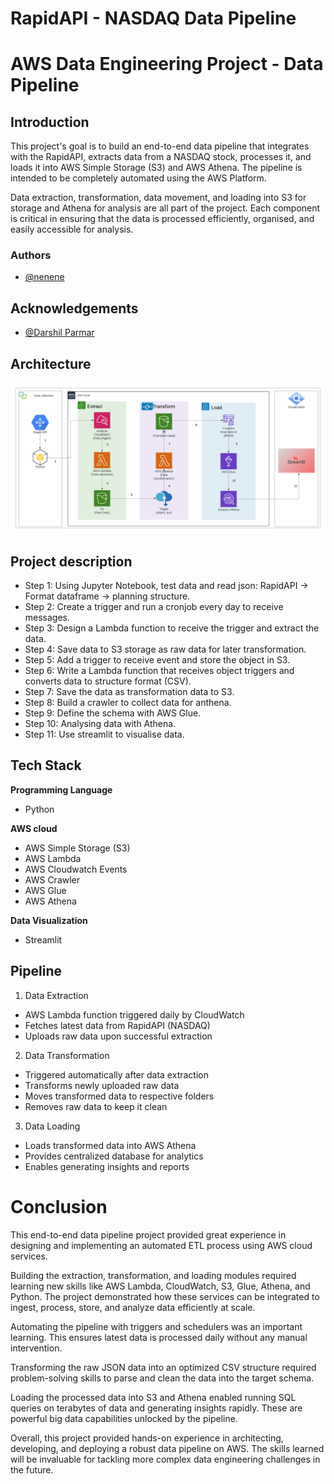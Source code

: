 
# RapidAPI - NASDAQ Data Pipeline 

# AWS Data Engineering Project - Data Pipeline

## Introduction

This project's goal is to build an end-to-end data pipeline that integrates with the RapidAPI, extracts data from a NASDAQ stock, processes it, and loads it into AWS Simple Storage (S3) and AWS Athena. The pipeline is intended to be completely automated using the AWS Platform.

Data extraction, transformation, data movement, and loading into S3 for storage and Athena for analysis are all part of the project. Each component is critical in ensuring that the data is processed efficiently, organised, and easily accessible for analysis.

### Authors

- [@nenene](https://github.com/nenene1812)

## Acknowledgements

- [@Darshil Parmar](https://github.com/darshilparmar)

## Architecture

![Project Architecture](https://github.com/nenene1812/DE-stock-aws/blob/main/Data_engineering_architecture_nasdaq.png?raw=true)

## Project description
- Step 1: Using Jupyter Notebook, test data and read json: RapidAPI -> Format dataframe -> planning structure. 
- Step 2: Create a trigger and run a cronjob every day to receive messages. 
- Step 3: Design a Lambda function to receive the trigger and extract the data. 
- Step 4: Save data to S3 storage as raw data for later transformation. 
- Step 5: Add a trigger to receive event and store the object in S3. 
- Step 6: Write a Lambda function that receives object triggers and converts data to structure format (CSV).
- Step 7: Save the data as transformation data to S3. 
- Step 8: Build a crawler to collect data for anthena. 
- Step 9: Define the schema with AWS Glue. 
- Step 10: Analysing data with Athena. 
- Step 11: Use streamlit to visualise data.

## Tech Stack

**Programming Language**
- Python 

**AWS cloud** 
- AWS Simple Storage (S3)
- AWS Lambda
- AWS Cloudwatch Events
- AWS Crawler
- AWS Glue
- AWS Athena

**Data Visualization** 
- Streamlit

## Pipeline

1. Data Extraction
- AWS Lambda function triggered daily by CloudWatch
- Fetches latest data from RapidAPI (NASDAQ)
- Uploads raw data upon successful extraction
2. Data Transformation
- Triggered automatically after data extraction
- Transforms newly uploaded raw data
- Moves transformed data to respective folders
- Removes raw data to keep it clean
3. Data Loading
- Loads transformed data into AWS Athena
- Provides centralized database for analytics
- Enables generating insights and reports


# Conclusion

This end-to-end data pipeline project provided great experience in designing and implementing an automated ETL process using AWS cloud services. 

Building the extraction, transformation, and loading modules required learning new skills like AWS Lambda, CloudWatch, S3, Glue, Athena, and Python. The project demonstrated how these services can be integrated to ingest, process, store, and analyze data efficiently at scale.

Automating the pipeline with triggers and schedulers was an important learning. This ensures latest data is processed daily without any manual intervention.

Transforming the raw JSON data into an optimized CSV structure required problem-solving skills to parse and clean the data into the target schema.

Loading the processed data into S3 and Athena enabled running SQL queries on terabytes of data and generating insights rapidly. These are powerful big data capabilities unlocked by the pipeline.

Overall, this project provided hands-on experience in architecting, developing, and deploying a robust data pipeline on AWS. The skills learned will be invaluable for tackling more complex data engineering challenges in the future.